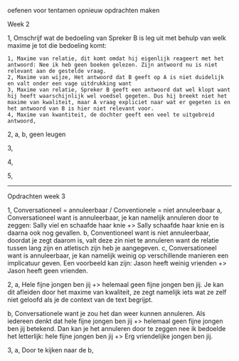 oefenen voor tentamen opnieuw opdrachten maken


Week 2

1, Omschrijf wat de bedoeling van Spreker B is leg uit met behulp van welk maxime je tot die bedoeling komt:

	1, Maxime van relatie, dit komt omdat hij eigenlijk reageert met het antwoord: Nee ik heb geen boeken gelezen. Zijn antwoord nu is niet relevant aan de gestelde vraag.
	2, Maxime van wijze, Het antwoord dat B geeft op A is niet duidelijk en valt onder een vage uitdrukking want 
	3, Maxime van relatie, Spreker B geeft een antwoord dat wel klopt want hij heeft waarschijnlijk wel voedsel gegeten. Dus hij breekt niet het maxime van kwaliteit, maar A vraag expliciet naar wat er gegeten is en het antwoord van B is hier niet relevant voor.
	4, Maxime van kwantiteit, de dochter geeft een veel te uitgebreid antwoord, 
	
2, 
a, 
b, geen leugen


3, 


4,


5,

----

Opdrachten week 3

1, Conversationeel = annuleerbaar / Conventionele = niet annuleerbaar
a, Conversationeel want is annuleerbaar, je kan namelijk annuleren door te zeggen: Sally viel en schaafde haar knie +> Sally schaafde haar knie en is daarna ook nog gevallen.
b, Conventioneel want is niet annuleerbaar, doordat je zegt daarom is, valt deze zin niet te annuleren want de relatie tussen lang zijn en atletisch zijn heb je aangegeven.
c, Conversationeel want is annuleerbaar, je kan namelijk weinig op verschillende manieren een implicatuur geven. Een voorbeeld kan zijn:
Jason heeft weinig vrienden +> Jason heeft geen vrienden.

2, 
a, Hele fijne jongen ben jij +> helemaal geen fijne jongen ben jij. Je kan dit afleiden door het maxime van kwaliteit, ze zegt namelijk iets wat ze zelf niet geloofd als je de context van de text begrijpt.

b, Conversationele want je zou het dan weer kunnen annuleren. Als iedereen denkt dat hele fijne jongen ben jij +> helemaal geen fijne jongen ben jij betekend. Dan kan je het annuleren door te zeggen nee ik bedoelde het letterlijk: hele fijne jongen ben jij +> Erg vriendelijke jongen ben jij.

3,
a, Door te kijken naar de 
b, 